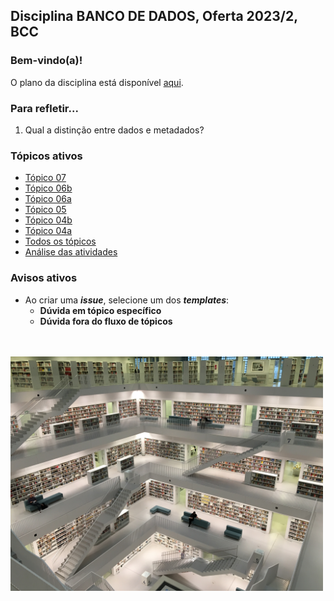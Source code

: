 ## Disciplina **BANCO DE DADOS**, Oferta 2023/2, BCC

### Bem-vindo(a)!

O plano da disciplina está disponível [aqui](./media/bd-2023-2-bcc-plano.pdf).<br>

### Para refletir...

1. Qual a distinção entre dados e metadados?

### Tópicos ativos

- [Tópico 07](./topico/topico-07.md)
- [Tópico 06b](./topico/topico-06b.md)
- [Tópico 06a](./topico/topico-06a.md)
- [Tópico 05](./topico/topico-05.md)
- [Tópico 04b](./topico/topico-04b.md)
- [Tópico 04a](./topico/topico-04a.md)
- [Todos os tópicos](topico/topico-index.md)
- [Análise das atividades]()

### Avisos ativos

- Ao criar uma _**issue**_, selecione um dos _**templates**_:
  - **Dúvida em tópico específico**
  - **Dúvida fora do fluxo de tópicos**

<br>
<br>
<img src="./media/tobias-fischer-PkbZahEG2Ng-unsplash.jpg" width="500">
